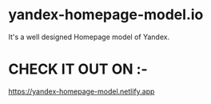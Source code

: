 # yandex-homepage-model.io
It's a well designed Homepage model of Yandex.
# CHECK IT OUT ON :- 
https://yandex-homepage-model.netlify.app
